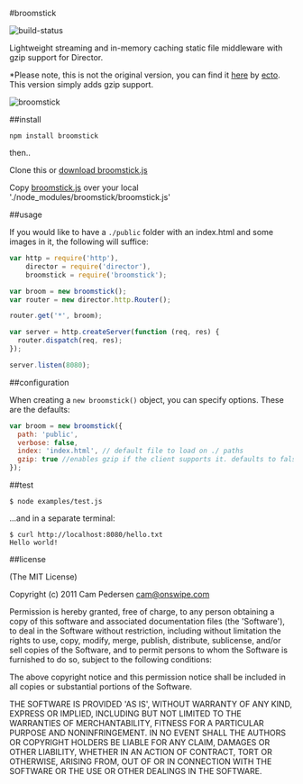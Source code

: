 #broomstick

![build-status](https://secure.travis-ci.org/lawrencekgrant/broomstick.png)

Lightweight streaming and in-memory caching static file middleware with gzip support for Director.

*Please note, this is not the original version, you can find it [here](http://github.com/ecto/broomstick) by [ecto](https://github.com/ecto). This version simply adds gzip support.

![broomstick](http://i.imgur.com/B2UpG.jpg)

##install

    npm install broomstick
    
then..

Clone this or [download broomstick.js](http://raw.github.com/lawrencekgrant/broomstick/master/broomstick.js)
    
Copy [broomstick.js](http://raw.github.com/lawrencekgrant/broomstick/master/broomstick.js) over your local './node_modules/broomstick/broomstick.js'

##usage

If you would like to have a `./public` folder with an index.html and some images in it, the following will suffice:

````javascript
var http = require('http'),
    director = require('director'),
    broomstick = require('broomstick');

var broom = new broomstick();
var router = new director.http.Router();

router.get('*', broom);

var server = http.createServer(function (req, res) {
  router.dispatch(req, res);
});

server.listen(8080);
````

##configuration

When creating a `new broomstick()` object, you can specify options. These are the defaults:

````javascript
var broom = new broomstick({
  path: 'public',
  verbose: false,
  index: 'index.html', // default file to load on ./ paths
  gzip: true //enables gzip if the client supports it. defaults to false.
});
````

##test

    $ node examples/test.js

...and in a separate terminal:

    $ curl http://localhost:8080/hello.txt
    Hello world!

##license

(The MIT License)

Copyright (c) 2011 Cam Pedersen <cam@onswipe.com>

Permission is hereby granted, free of charge, to any person obtaining a copy of this software and associated documentation files (the 'Software'), to deal in the Software without restriction, including without limitation the rights to use, copy, modify, merge, publish, distribute, sublicense, and/or sell copies of the Software, and to permit persons to whom the Software is furnished to do so, subject to the following conditions:

The above copyright notice and this permission notice shall be included in all copies or substantial portions of the Software.

THE SOFTWARE IS PROVIDED 'AS IS', WITHOUT WARRANTY OF ANY KIND, EXPRESS OR IMPLIED, INCLUDING BUT NOT LIMITED TO THE WARRANTIES OF MERCHANTABILITY, FITNESS FOR A PARTICULAR PURPOSE AND NONINFRINGEMENT. IN NO EVENT SHALL THE AUTHORS OR COPYRIGHT HOLDERS BE LIABLE FOR ANY CLAIM, DAMAGES OR OTHER LIABILITY, WHETHER IN AN ACTION OF CONTRACT, TORT OR OTHERWISE, ARISING FROM, OUT OF OR IN CONNECTION WITH THE SOFTWARE OR THE USE OR OTHER DEALINGS IN THE SOFTWARE.


